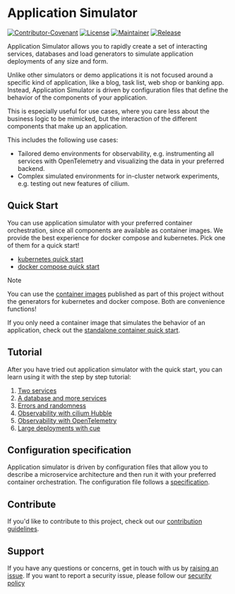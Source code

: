 # Application Simulator

[![Contributor-Covenant](https://img.shields.io/badge/Contributor%20Covenant-2.1-fbab2c.svg)](CODE_OF_CONDUCT.md)
[![License](https://img.shields.io/github/license/cisco-open/app-simulator?label=License)](LICENSE)
[![Maintainer](https://img.shields.io/badge/Maintainer-Cisco-00bceb.svg)](https://opensource.cisco.com)
[![Release](https://img.shields.io/github/v/release/cisco-open/app-simulator?label=Release&sort=semver)](https://github.com/cisco-open/app-simulator/releases)

Application Simulator allows you to rapidly create a set of interacting
services, databases and load generators to simulate application deployments of
any size and form.

Unlike other simulators or demo applications it is not focused around a specific
kind of application, like a blog, task list, web shop or banking app. Instead,
Application Simulator is driven by configuration files that define the behavior
of the components of your application.

This is especially useful for use cases, where you care less about the business
logic to be mimicked, but the interaction of the different components that make
up an application.

This includes the following use cases:

- Tailored demo environments for observability, e.g. instrumenting all services
  with OpenTelemetry and visualizing the data in your preferred backend.
- Complex simulated environments for in-cluster network experiments, e.g.
  testing out new features of cilium.

## Quick Start

You can use application simulator with your preferred container orchestration,
since all components are available as container images. We provide the best
experience for docker compose and kubernetes. Pick one of them for a quick
start!

- [kubernetes quick start](./docs/quick-start/kubernetes/README.md)
- [docker compose quick start](./docs/quick-start/docker-compose/README.md)

> [!NOTE]
>
> You can use the
> [container images](https://github.com/orgs/cisco-open/packages?repo_name=app-simulator)
> published as part of this project without the generators for kubernetes and
> docker compose. Both are convenience functions!
>
> If you only need a container image that simulates the behavior of an
> application, check out the
> [standalone container quick start](./docs/quick-start/standalone-container/README.md).

## Tutorial

After you have tried out application simulator with the quick start, you can
learn using it with the step by step tutorial:

1. [Two services](./docs/tutorial/1-two-services.md)
2. [A database and more services](./docs/tutorial/2-a-database-and-more-services.md)
3. [Errors and randomness](./docs/tutorial/3-errors-and-randomness.md)
4. [Observability with cilium Hubble](./docs/tutorial/4-observability-with-cilium-hubble.md)
5. [Observability with OpenTelemetry](./docs/tutorial/5-observability-with-opentelemetry.md)
6. [Large deployments with cue](./docs/tutorial/6-large-deployments-with-cue/README.md)

## Configuration specification

Application simulator is driven by configuration files that allow you to
describe a microservice architecture and then run it with your preferred
container orchestration. The configuration file follows a
[specification](./docs/specification/README.md).

## Contribute

If you'd like to contribute to this project, check out our
[contribution guidelines](./CONTRIBUTING.md).

## Support

If you have any questions or concerns, get in touch with us by
[raising an issue](https://github.com/cisco-open/app-simulator/issues). If you
want to report a security issue, please follow our
[security policy](./SECURITY.md)
